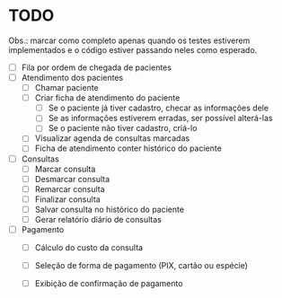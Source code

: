 # TODO

Obs.: marcar como completo apenas quando os testes estiverem implementados e o
código estiver passando neles como esperado.

- [ ] Fila por ordem de chegada de pacientes
- [ ] Atendimento dos pacientes
    - [ ] Chamar paciente
    - [ ] Criar ficha de atendimento do paciente
        - [ ] Se o paciente já tiver cadastro, checar as informações dele
        - [ ] Se as informações estiverem erradas, ser possível alterá-las
        - [ ] Se o paciente não tiver cadastro, criá-lo
    - [ ] Visualizar agenda de consultas marcadas
    - [ ] Ficha de atendimento conter histórico do paciente
- [ ] Consultas
    - [ ] Marcar consulta
    - [ ] Desmarcar consulta
    - [ ] Remarcar consulta
    - [ ] Finalizar consulta
    - [ ] Salvar consulta no histórico do paciente
    - [ ] Gerar relatório diário de consultas
- [ ] Pagamento
    - [ ] Cálculo do custo da consulta
    - [ ] Seleção de forma de pagamento (PIX, cartão ou espécie)
    - [ ] Exibição de confirmação de pagamento

